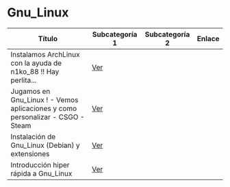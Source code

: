 # Gnu_Linux

| Título | Subcategoría 1 | Subcategoría 2 | Enlace |
|--------|----------------|----------------|--------|
| Instalamos ArchLinux con la ayuda de n1ko_88 !! Hay perlita... | [Ver](https://www.youtube.com/watch?v=vFSw34e7w70) |
| Jugamos en Gnu_Linux ! - Vemos aplicaciones y como personalizar - CSGO - Steam | [Ver](https://www.youtube.com/watch?v=YH94uVJGWjE) |
| Instalación de Gnu_Linux (Debian) y extensiones | [Ver](https://www.youtube.com/watch?v=ghVfSNc6RmI) |
| Introducción hiper rápida a Gnu_Linux | [Ver](https://www.youtube.com/watch?v=oXGaKdzMQLg) |
